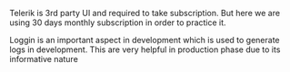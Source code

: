 Telerik is 3rd party UI and required to take subscription.
But here we are using 30 days monthly subscription in order to practice it.

Loggin is an important aspect in development which is used to generate logs in development.
This are very helpful in production phase due to its informative nature
